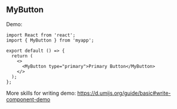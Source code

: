 ## MyButton

Demo:

```tsx
import React from 'react';
import { MyButton } from 'myapp';

export default () => {
  return (
    <>
      <MyButton type="primary">Primary Button</MyButton>
    </>
  );
};
```

More skills for writing demo: https://d.umijs.org/guide/basic#write-component-demo
